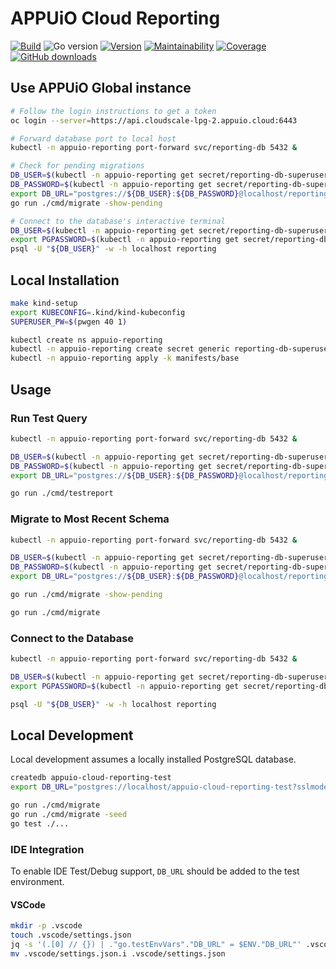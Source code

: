 # APPUiO Cloud Reporting

[![Build](https://img.shields.io/github/workflow/status/appuio/appuio-cloud-reporting/Test)][build]
![Go version](https://img.shields.io/github/go-mod/go-version/appuio/appuio-cloud-reporting)
[![Version](https://img.shields.io/github/v/release/appuio/appuio-cloud-reporting)][releases]
[![Maintainability](https://img.shields.io/codeclimate/maintainability/appuio/appuio-cloud-reporting)][codeclimate]
[![Coverage](https://img.shields.io/codeclimate/coverage/appuio/appuio-cloud-reporting)][codeclimate]
[![GitHub downloads](https://img.shields.io/github/downloads/appuio/appuio-cloud-reporting/total)][releases]

[build]: https://github.com/appuio/appuio-cloud-reporting/actions?query=workflow%3ATest
[releases]: https://github.com/appuio/appuio-cloud-reporting/releases
[codeclimate]: https://codeclimate.com/github/appuio/appuio-cloud-reporting

## Use APPUiO Global instance

```sh
# Follow the login instructions to get a token
oc login --server=https://api.cloudscale-lpg-2.appuio.cloud:6443

# Forward database port to local host
kubectl -n appuio-reporting port-forward svc/reporting-db 5432 &

# Check for pending migrations
DB_USER=$(kubectl -n appuio-reporting get secret/reporting-db-superuser -o jsonpath='{.data.user}' | base64 --decode)
DB_PASSWORD=$(kubectl -n appuio-reporting get secret/reporting-db-superuser -o jsonpath='{.data.password}' | base64 --decode)
export DB_URL="postgres://${DB_USER}:${DB_PASSWORD}@localhost/reporting?sslmode=disable"
go run ./cmd/migrate -show-pending

# Connect to the database's interactive terminal
DB_USER=$(kubectl -n appuio-reporting get secret/reporting-db-superuser -o jsonpath='{.data.user}' | base64 --decode)
export PGPASSWORD=$(kubectl -n appuio-reporting get secret/reporting-db-superuser -o jsonpath='{.data.password}' | base64 --decode)
psql -U "${DB_USER}" -w -h localhost reporting
```

## Local Installation

```sh
make kind-setup
export KUBECONFIG=.kind/kind-kubeconfig
SUPERUSER_PW=$(pwgen 40 1)

kubectl create ns appuio-reporting
kubectl -n appuio-reporting create secret generic reporting-db-superuser --from-literal=user=reporting-db-superuser "--from-literal=password=${SUPERUSER_PW}"
kubectl -n appuio-reporting apply -k manifests/base
```

## Usage

### Run Test Query

```sh
kubectl -n appuio-reporting port-forward svc/reporting-db 5432 &

DB_USER=$(kubectl -n appuio-reporting get secret/reporting-db-superuser -o jsonpath='{.data.user}' | base64 --decode)
DB_PASSWORD=$(kubectl -n appuio-reporting get secret/reporting-db-superuser -o jsonpath='{.data.password}' | base64 --decode)
export DB_URL="postgres://${DB_USER}:${DB_PASSWORD}@localhost/reporting?sslmode=disable"

go run ./cmd/testreport
```

### Migrate to Most Recent Schema

```sh
kubectl -n appuio-reporting port-forward svc/reporting-db 5432 &

DB_USER=$(kubectl -n appuio-reporting get secret/reporting-db-superuser -o jsonpath='{.data.user}' | base64 --decode)
DB_PASSWORD=$(kubectl -n appuio-reporting get secret/reporting-db-superuser -o jsonpath='{.data.password}' | base64 --decode)
export DB_URL="postgres://${DB_USER}:${DB_PASSWORD}@localhost/reporting?sslmode=disable"

go run ./cmd/migrate -show-pending

go run ./cmd/migrate
```

### Connect to the Database

```sh
kubectl -n appuio-reporting port-forward svc/reporting-db 5432 &

DB_USER=$(kubectl -n appuio-reporting get secret/reporting-db-superuser -o jsonpath='{.data.user}' | base64 --decode)
export PGPASSWORD=$(kubectl -n appuio-reporting get secret/reporting-db-superuser -o jsonpath='{.data.password}' | base64 --decode)

psql -U "${DB_USER}" -w -h localhost reporting
```

## Local Development

Local development assumes a locally installed PostgreSQL database.

```sh
createdb appuio-cloud-reporting-test
export DB_URL="postgres://localhost/appuio-cloud-reporting-test?sslmode=disable"

go run ./cmd/migrate
go run ./cmd/migrate -seed
go test ./...
```

### IDE Integration

To enable IDE Test/Debug support, `DB_URL` should be added to the test environment.

#### VSCode

```sh
mkdir -p .vscode
touch .vscode/settings.json
jq -s '(.[0] // {}) | ."go.testEnvVars"."DB_URL" = $ENV."DB_URL"' .vscode/settings.json > .vscode/settings.json.i
mv .vscode/settings.json.i .vscode/settings.json
```
